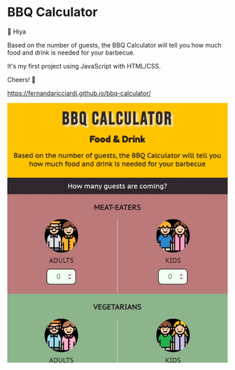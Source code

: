 # BBQ Calculator

:raising_hand: Hiya 

Based on the number of guests, the BBQ Calculator will tell you how much food and drink is needed for your barbecue.

It's my first project using JavaScript with HTML/CSS.

Cheers! :wave:

https://fernandaricciardi.github.io/bbq-calculator/

![screenshot](/assets/Screenshot.jpg)
